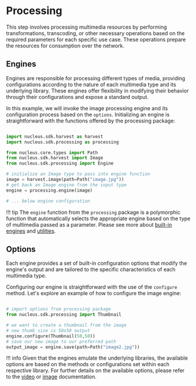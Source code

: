 # Processing

This step involves processing multimedia resources by performing transformations, transcoding, or other necessary operations based on the required parameters for each specific use case. These operations prepare the resources for consumption over the network.

## Engines

Engines are responsible for processing different types of media, providing configurations according to the nature of each multimedia type and its underlying library. These engines offer flexibility in modifying their behavior through their configurations and expose a standard output.

In this example, we will invoke the image processing engine and its configuration process based on the `options`. Initializing an engine is straightforward with the functions offered by the processing package:

```python

import nucleus.sdk.harvest as harvest
import nucleus.sdk.processing as processing

from nucleus.core.types import Path
from nucleus.sdk.harvest import Image
from nucleus.sdk.processing import Engine

# initialize an Image type to pass into engine function
image = harvest.image(path=Path("image.jpg"))
# get back an Image engine from the input type
engine = processing.engine(image)

# ... below engine configuration

```

!!! tip
    The `engine` function from the `processing` package is a polymorphic function that automatically selects the appropriate engine based on the type of multimedia passed as a parameter. Please see more about [built-in engines](../reference/processing/engines.md) and [utilities](../reference/processing/utilities.md).

## Options

Each engine provides a set of built-in configuration options that modify the engine's output and are tailored to the specific characteristics of each multimedia type.

Configuring our engine is straightforward with the use of the `configure` method.
Let's explore an example of how to configure the image engine:

```python

# import options from processing package
from nucleus.sdk.processing import Thumbnail

# we want to create a thumbnail from the image
# new thumb size is 50x50 output
engine.configure(Thumbnail(50,50))
# save our new image to our preferred path
output_image = engine.save(path=Path("image2.jpg"))

```

!!! info
    Given that the engines emulate the underlying libraries, the available options are based on the methods or configurations set within each respective library. For further details on the available options, please refer to the [video](../reference/processing/video.md) or [image](../reference/processing/image.md) documentation.
